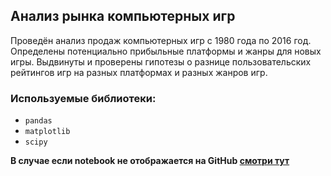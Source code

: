 ## Анализ рынка компьютерных игр

Проведён анализ продаж компьютерных игр с 1980 года по 2016 год. Определены потенциально прибыльные платформы и жанры для новых игры. Выдвинуты и проверены гипотезы о разнице пользовательских рейтингов игр на разных платформах и разных жанров игр.

### Используемые библиотеки:
- `pandas`
- `matplotlib`
- `scipy`

__В случае если notebook не отображается на GitHub [смотри тут](https://nbviewer.jupyter.org/github/brut0/yandex.praktikum_ds_projects/blob/main/Games_analysis/gamedev_analysis.ipynb)__